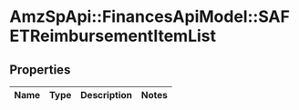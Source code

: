 # AmzSpApi::FinancesApiModel::SAFETReimbursementItemList

## Properties
Name | Type | Description | Notes
------------ | ------------- | ------------- | -------------


